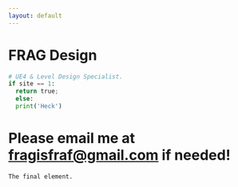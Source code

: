 ```yaml
---
layout: default
---
```


# FRAG Design

```python
# UE4 & Level Design Specialist.
if site == 1:
  return true;
  else:
  print('Heck')

```

# Please email me at fragisfraf@gmail.com if needed!

```
The final element.
```
